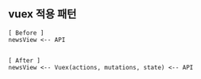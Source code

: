 ## vuex 적용 패턴
  
```
[ Before ]  
newsView <-- API 


[ After ]  
newsView <-- Vuex(actions, mutations, state) <-- API 

```

